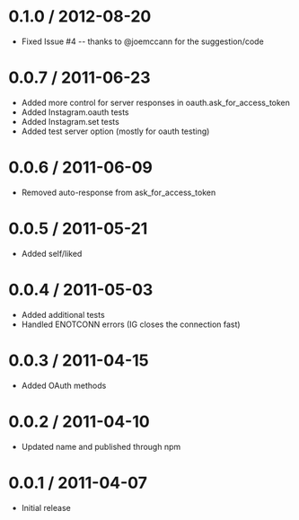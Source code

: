 
0.1.0 / 2012-08-20 
==================

  * Fixed Issue #4 -- thanks to @joemccann for the suggestion/code

0.0.7 / 2011-06-23 
==================

  * Added more control for server responses in oauth.ask_for_access_token
  * Added Instagram.oauth tests
  * Added Instagram.set tests
  * Added test server option (mostly for oauth testing)

0.0.6 / 2011-06-09 
==================

  * Removed auto-response from ask_for_access_token

0.0.5 / 2011-05-21 
==================

  * Added self/liked

0.0.4 / 2011-05-03 
==================

  * Added additional tests
  * Handled ENOTCONN errors (IG closes the connection fast)

0.0.3 / 2011-04-15 
==================

  * Added OAuth methods

0.0.2 / 2011-04-10 
==================

  * Updated name and published through npm

0.0.1 / 2011-04-07 
==================

  * Initial release
